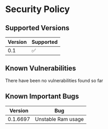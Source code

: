 # Security Policy

## Supported Versions

| Version | Supported          |
| ------- | ------------------ |
| 0.1     | :white_check_mark: |

## Known Vulnerabilities

There have been no vulnerabilities found so far

## Known Important Bugs

| Version  | Bug                |
| -------  | ------------------ |
| 0.1.6697 | Unstable Ram usage |

